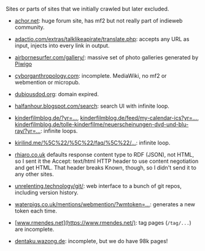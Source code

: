 Sites or parts of sites that we initially crawled but later excluded.

* [achor.net](http://achor.net/): huge forum site, has mf2 but not really part of indieweb community.

* [adactio.com/extras/talklikeapirate/translate.php](http://adactio.com/extras/talklikeapirate/): accepts any URL as input, injects into every link in output.

* [airbornesurfer.com/gallery/](http://airbornesurfer.com/gallery/): massive set of photo galleries generated by [Piwigo](http://piwigo.org)

* [cyborganthropology.com](http://cyborganthropology.com/): incomplete. MediaWiki, no mf2 or webmention or micropub.

* [dubiousdod.org](http://dubiousdod.org/): domain expired.

* [halfanhour.blogspot.com/search](http://halfanhour.blogspot.com/search): search UI with infinite loop.

* [kinderfilmblog.de/?yr=...](http://kinderfilmblog.de/),
  [kinderfilmblog.de/feed/my-calendar-ics?yr=...](http://kinderfilmblog.de/feed/my-calendar-ics),
  [kinderfilmblog.de/tolle-kinderfilme/neuerscheinungen-dvd-und-blu-ray/?yr=...](http://kinderfilmblog.de/tolle-kinderfilme/neuerscheinungen-dvd-und-blu-ray/): infinite loops.

* [kirilind.me/%5C%22/%5C%22/faq/%5C%22/...](http://kirilind.me/%5C%22/%5C%22/faq/%5C%22/): infinite loop.

* [rhiaro.co.uk](http://rhiaro.co.uk/) defaults response content type to RDF (JSON), not HTML, so I sent it the Accept: text/html HTTP header to use content negotiation and get HTML. That header breaks Known, though, so I didn't send it to any other sites.

* [unrelenting.technology/git/](https://unrelenting.technology/git/): web interface to a bunch of git repos, including version history.

* [waterpigs.co.uk/mentions/webmention/?wmtoken=...](https://waterpigs.co.uk/mentions/webmention/): generates a new token each time.

* [www.rmendes.net](https://www.rmendes.net/): tag pages (`/tag/...`) are incomplete.

* [dentaku.wazong.de](https://dentaku.wazong.de/): incomplete, but we do have 98k pages!

